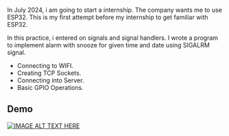 In July 2024, i am going to start a internship. The company wants me to use ESP32. This is my first attempt before my internship to get familiar with ESP32.


In this practice, i entered on signals and signal handlers. I wrote a program to implement alarm with snooze for given time and date using SIGALRM signal.

<ul>
	<li>Connecting to WIFI.</li>
  <li>Creating TCP Sockets.</li>
  <li>Connecting into Server.</li>
  <li>Basic GPIO Operations.</li>
</ul>


## Demo 
[![IMAGE ALT TEXT HERE](https://img.youtube.com/vi/e898YW4REpU/0.jpg)](https://youtu.be/e898YW4REpU)
